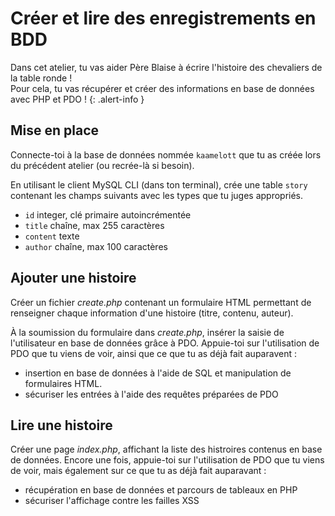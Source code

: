 # Créer et lire des enregistrements en BDD

Dans cet atelier, tu vas aider Père Blaise à écrire l'histoire des chevaliers de la table ronde !  
Pour cela, tu vas récupérer et créer des informations en base de données avec PHP et PDO !
{: .alert-info }


## Mise en place

Connecte-toi à la base de données nommée `kaamelott` que tu as créée lors du précédent atelier (ou recrée-là si besoin).   

En utilisant le client MySQL CLI (dans ton terminal), crée une table `story` contenant les champs suivants avec les types que tu juges appropriés.
- `id` integer, clé primaire autoincrémentée
- `title` chaîne, max 255 caractères
- `content` texte
- `author` chaîne, max 100 caractères

## Ajouter une histoire
Créer un fichier *create.php* contenant un formulaire HTML permettant de renseigner chaque information d'une histoire (titre, contenu, auteur).  

À la soumission du formulaire dans *create.php*, insérer la saisie de l'utilisateur en base de données grâce à PDO.
Appuie-toi sur l'utilisation de PDO que tu viens de voir, ainsi que ce que tu as déjà fait auparavent :  
- insertion en base de données à l'aide de SQL et manipulation de formulaires HTML.
- sécuriser les entrées à l'aide des requêtes préparées de PDO

## Lire une histoire
Créer une page *index.php*, affichant la liste des histroires contenus en base de données. 
Encore une fois, appuie-toi sur l'utilisation de PDO que tu viens de voir, mais également sur ce que tu as déjà fait auparavant&nbsp;:
- récupération en base de données et parcours de tableaux en PHP 
- sécuriser l'affichage contre les failles XSS
